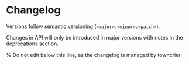 # Changelog

Versions follow [semantic versioning](https://semver.org/>)
(``<major>.<minor>.<patch>``).

Changes in API will only be introduced in major versions with notes in the
deprecations section.

% Do not edit below this line, as the changelog is managed by towncrier
<!-- towncrier release notes start -->
